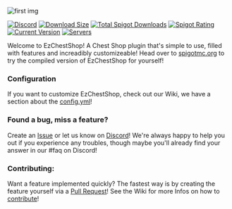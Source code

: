 ![first img](https://user-images.githubusercontent.com/20891968/222954783-8d4dcfa0-6afd-4e1b-816b-10e0de407c58.png)

<a href="https://discord.gg/rSfsqgCqBZ">![Discord](https://img.shields.io/discord/902975048514678854?label=discord&logo=discord)</a>
<a href="https://www.spigotmc.org/resources/90411/">![Download Size](https://img.shields.io/spiget/download-size/90411)</a>
<a href="https://www.spigotmc.org/resources/90411/">![Total Spigot Downloads](https://img.shields.io/spiget/downloads/90411)</a>
<a href="https://www.spigotmc.org/resources/90411/">![Spigot Rating](https://img.shields.io/spiget/rating/90411)</a>
<a href="https://www.spigotmc.org/resources/90411/">![Current Version](https://img.shields.io/spiget/version/90411?label=version)</a>
<a href="https://bstats.org/plugin/bukkit/Ez%20Chest%20Shop/10756">![Servers](https://img.shields.io/bstats/servers/10756)</a>

Welcome to EzChestShop! A Chest Shop plugin that's simple to use, filled with features and increadibly customizeable! Head over to [spigotmc.org](https://www.spigotmc.org/resources/90411/) to try the compiled version of EzChestShop for yourself!

### Configuration
If you want to customize EzChestShop, check out our Wiki, we have a section about the [config.yml](https://github.com/ItzAmirreza/EzChestShop/wiki/Configuration)!

### Found a bug, miss a feature?
Create an [Issue](https://github.com/ItzAmirreza/EzChestShop/issues) or let us know on [Discord](https://discord.gg/rSfsqgCqBZ)! We're always happy to help you out if you experience any troubles, though maybe you'll already find your answer in our #faq on Discord!

### Contributing:
Want a feature implemented quickly? The fastest way is by creating the feature yourself via a [Pull Request](https://github.com/ItzAmirreza/EzChestShop/pulls)! See the Wiki for more Infos on how to [contribute](https://github.com/ItzAmirreza/EzChestShop/wiki/Contributing)!


